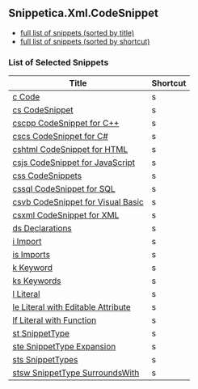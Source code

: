 ﻿## Snippetica.Xml.CodeSnippet

* [full list of snippets (sorted by title)](SnippetsByTitle.md)
* [full list of snippets (sorted by shortcut)](SnippetsByShortcut.md)

### List of Selected Snippets

Title | Shortcut
----- | --------
[c Code](Code.snippet)|s
[cs CodeSnippet](CodeSnippet.snippet)|s
[cscpp CodeSnippet for C++](CodeSnippetCPlusPlus.snippet)|s
[cscs CodeSnippet for C#](CodeSnippetCSharp.snippet)|s
[cshtml CodeSnippet for HTML](CodeSnippetHtml.snippet)|s
[csjs CodeSnippet for JavaScript](CodeSnippetJavaScript.snippet)|s
[css CodeSnippets](CodeSnippets.snippet)|s
[cssql CodeSnippet for SQL](CodeSnippetSql.snippet)|s
[csvb CodeSnippet for Visual Basic](CodeSnippetVisualBasic.snippet)|s
[csxml CodeSnippet for XML](CodeSnippetXml.snippet)|s
[ds Declarations](Declarations.snippet)|s
[i Import](Import.snippet)|s
[is Imports](Imports.snippet)|s
[k Keyword](Keyword.snippet)|s
[ks Keywords](Keywords.snippet)|s
[l Literal](Literal.snippet)|s
[le Literal with Editable Attribute](LiteralWithEditableAttribute.snippet)|s
[lf Literal with Function](LiteralWithFunction.snippet)|s
[st SnippetType](SnippetType.snippet)|s
[ste SnippetType Expansion](SnippetTypeExpansion.snippet)|s
[sts SnippetTypes](SnippetTypes.snippet)|s
[stsw SnippetType SurroundsWith](SnippetTypeSurroundsWith.snippet)|s

